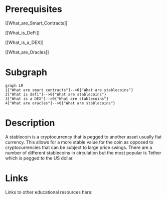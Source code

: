 # Prerequisites
[[What_are_Smart_Contracts]]


[[What_is_DeFi]]


[[What_is_a_DEX]]


[[What_are_Oracles]]

# Subgraph

```mermaid
graph LR
1["What are smart contracts"]-->0{"What are stablecoins"}
2["What is defi"]-->0{"What are stablecoins"}
3["What is a DEX"]-->0{"What are stablecoins"}
4["What are oracles"]-->0{"What are stablecoins"}
```



# Description
A stablecoin is a cryptocurrency that is pegged to another asset usually fiat currency. This allows for a more stable value for the coin as opposed to cryptocurrencies that can be subject to large price swings. There are a number of different stablecoins in circulation but the most popular is Tether which is pegged to the US dollar.

# Links
Links to other educational resources here: